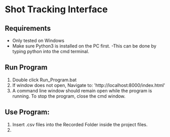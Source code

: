 # Shot Tracking Interface 

## Requirements
- Only tested on Windows
- Make sure Python3 is installed on the PC first. 
    -This can be done by typing python into the cmd terminal.

## Run Program
1. Double click Run_Program.bat
2. If window does not open, Navigate to: 'http://localhost:8000/index.html'
3. A command line window should remain open while the program is running. To stop the program, close the cmd window.

## Use Program:
1. Insert .csv files into the Recorded Folder inside the project files.
2. 